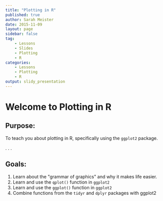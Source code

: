 ```yaml
---
title: "Plotting in R"
published: true
author: Sarah Meister
date: 2015-11-09
layout: page
sidebar: false
tag:
    - Lessons
    - Slides
    - Plotting
    - R
categories:
    - Lessons
    - Plotting
    - R
output: slidy_presentation
---
```

    
# Welcome to Plotting in R #

## Purpose: ##

To teach you about plotting in R, specifically using the `ggplot2` package. 

. . .

## Goals: ##
1. Learn about the "grammar of graphics" and why it makes life easier. 
2. Learn and use the `qplot()` function in `ggplot2`
3. Learn and use the `ggplot()` function in `ggplot2`
4. Combine functions from the `tidyr` and `dplyr` packages with ggplot2 
